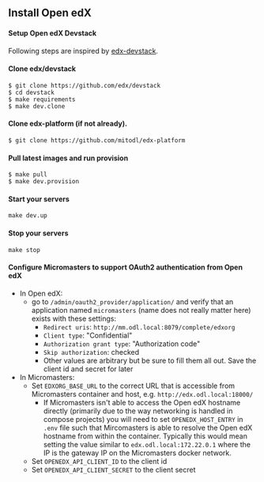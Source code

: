 Install Open edX
---


#### Setup Open edX Devstack

Following steps are inspired by [edx-devstack](https://github.com/edx/devstack).

#### Clone edx/devstack

```
$ git clone https://github.com/edx/devstack
$ cd devstack
$ make requirements
$ make dev.clone
```

#### Clone edx-platform (if not already).
```
$ git clone https://github.com/mitodl/edx-platform
```

#### Pull latest images and run provision

```
$ make pull
$ make dev.provision 
```

#### Start your servers

`make dev.up`

#### Stop your servers

`make stop`

#### Configure Micromasters to support OAuth2 authentication from Open edX

  - In Open edX:
    - go to `/admin/oauth2_provider/application/` and verify that an application named `micromasters` (name does not really matter here) exists with these settings:
      - `Redirect uris`: `http://mm.odl.local:8079/complete/edxorg`
      - `Client type`: "Confidential"
      - `Authorization grant type`: "Authorization code"
      - `Skip authorization`: checked
      - Other values are arbitrary but be sure to fill them all out. Save the client id and secret for later
  - In Micromasters:
    - Set `EDXORG_BASE_URL` to the correct URL that is accessible from Micromasters container and host, e.g. `http://edx.odl.local:18000/`
      - If Micromasters isn't able to access the Open edX hostname directly (primarily due to the way networking is handled in compose projects) you will need to set `OPENEDX_HOST_ENTRY` in `.env` file such that Mircomasters is able to resolve the Open edX hostname from within the container. Typically this would mean setting the value similar to `edx.odl.local:172.22.0.1` where the IP is the gateway IP on the Micromasters docker network.
    - Set `OPENEDX_API_CLIENT_ID` to the client id
    - Set `OPENEDX_API_CLIENT_SECRET` to the client secret
